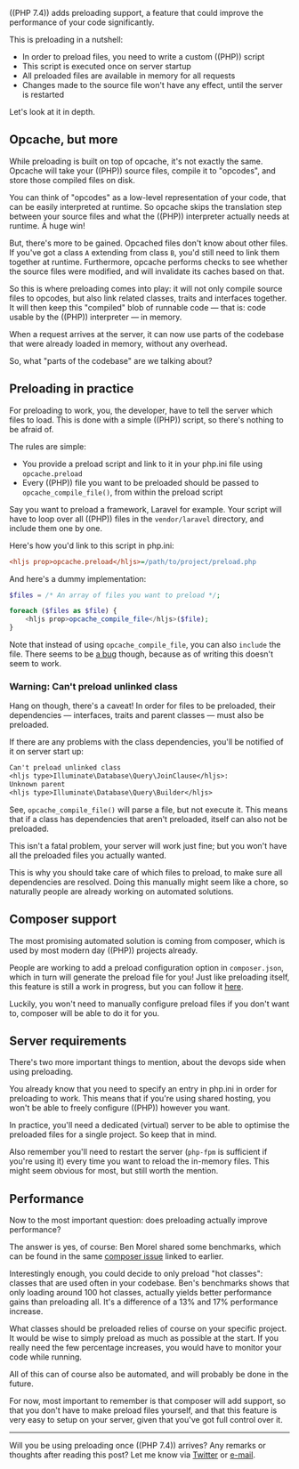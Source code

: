 ((PHP 7.4)) adds preloading support, a feature that could improve the performance of your code significantly. 

This is preloading in a nutshell:

- In order to preload files, you need to write a custom ((PHP)) script
- This script is executed once on server startup
- All preloaded files are available in memory for all requests
- Changes made to the source file won't have any effect, until the server is restarted

Let's look at it in depth.

## Opcache, but more

While preloading is built on top of opcache, it's not exactly the same.
Opcache will take your ((PHP)) source files, compile it to "opcodes", and store those compiled files on disk.

You can think of "opcodes" as a low-level representation of your code, that can be easily interpreted at runtime.
So opcache skips the translation step between your source files and what the ((PHP)) interpreter actually needs at runtime. A huge win!

But, there's more to be gained. Opcached files don't know about other files. If you've got a class `A` extending from class `B`, you'd still need to link them together at runtime. Furthermore, opcache performs checks to see whether the source files were modified, and will invalidate its caches based on that.

So this is where preloading comes into play: it will not only compile source files to opcodes, but also link related classes, traits and interfaces together. It will then keep this "compiled" blob of runnable code — that is: code usable by the ((PHP)) interpreter — in memory.

When a request arrives at the server, it can now use parts of the codebase that were already loaded in memory, without any overhead.

So, what "parts of the codebase" are we talking about?

## Preloading in practice

For preloading to work, you, the developer, have to tell the server which files to load. This is done with a simple ((PHP)) script, so there's nothing to be afraid of.

The rules are simple: 

- You provide a preload script and link to it in your php.ini file using `opcache.preload`
- Every ((PHP)) file you want to be preloaded should be passed to `opcache_compile_file()`, from within the preload script

Say you want to preload a framework, Laravel for example. Your script will have to loop over all ((PHP)) files in the `vendor/laravel` directory, and include them one by one.

Here's how you'd link to this script in php.ini:

```ini
<hljs prop>opcache.preload</hljs>=/path/to/project/preload.php
```

And here's a dummy implementation:

```php
$files = /* An array of files you want to preload */;

foreach ($files as $file) {
    <hljs prop>opcache_compile_file</hljs>($file);
}
```

Note that instead of using `opcache_compile_file`, you can also `include` the file. There seems to be [a bug](*https://bugs.php.net/bug.php?id=78240) though, because as of writing this doesn't seem to work.

### Warning: Can't preload unlinked class

Hang on though, there's a caveat! In order for files to be preloaded, their dependencies — interfaces, traits and parent classes — must also be preloaded.

If there are any problems with the class dependencies, you'll be notified of it on server start up:

```txt
Can't preload unlinked class 
<hljs type>Illuminate\Database\Query\JoinClause</hljs>: 
Unknown parent 
<hljs type>Illuminate\Database\Query\Builder</hljs>
```

See, `opcache_compile_file()` will parse a file, but not execute it. This means that if a class has dependencies that aren't preloaded, itself can also not be preloaded.

This isn't a fatal problem, your server will work just fine; but you won't have all the preloaded files you actually wanted.

This is why you should take care of which files to preload, to make sure all dependencies are resolved.
Doing this manually might seem like a chore, so naturally people are already working on automated solutions.

## Composer support

The most promising automated solution is coming from composer, which is used by most modern day ((PHP)) projects already.

People are working to add a preload configuration option in `composer.json`, which in turn will generate the preload file for you! Just like preloading itself, this feature is still a work in progress, but you can follow it [here](*https://github.com/composer/composer/issues/7777). 

Luckily, you won't need to manually configure preload files if you don't want to, composer will be able to do it for you.

## Server requirements

There's two more important things to mention, about the devops side when using preloading.

You already know that you need to specify an entry in php.ini in order for preloading to work. This means that if you're using shared hosting, you won't be able to freely configure ((PHP)) however you want. 

In practice, you'll need a dedicated (virtual) server to be able to optimise the preloaded files for a single project. So keep that in mind.

Also remember you'll need to restart the server (`php-fpm` is sufficient if you're using it) every time you want to reload the in-memory files. This might seem obvious for most, but still worth the mention.

## Performance

Now to the most important question: does preloading actually improve performance?

The answer is yes, of course: Ben Morel shared some benchmarks, which can be found in the same [composer issue](*https://github.com/composer/composer/issues/7777#issuecomment-440268416) linked to earlier.

Interestingly enough, you could decide to only preload "hot classes": classes that are used often in your codebase. Ben's benchmarks shows that only loading around 100 hot classes, actually yields better performance gains than preloading all. It's a difference of a 13% and 17% performance increase.

What classes should be preloaded relies of course on your specific project. It would be wise to simply preload as much as possible at the start. If you really need the few percentage increases, you would have to monitor your code while running. 

All of this can of course also be automated, and will probably be done in the future.

For now, most important to remember is that composer will add support, so that you don't have to make preload files yourself, and that this feature is very easy to setup on your server, given that you've got full control over it.

---

Will you be using preloading once ((PHP 7.4)) arrives? Any remarks or thoughts after reading this post? Let me know via [Twitter](*https://twitter.com/brendt_gd) or [e-mail](mailto:brendt@stitcher.io).
